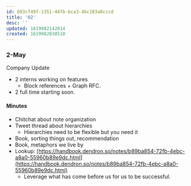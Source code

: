 ```yaml
---
id: 693cf49f-1351-44fb-bca3-4bc183a0cccd
title: '02'
desc: ''
updated: 1619982142014
created: 1619982038510
---
```


### 2-May

Company Update

-   2 interns working on features
    -   Block references + Graph RFC.
-   2 full time starting soon.

#### Minutes

-   Chitchat about note organization
-   Tweet thread about hierarchies
    -   Hierarchies need to be flexible but you need it
-   Book, sorting things out, recommendation
-   Book, metaphors we live by
-   Lookup: [https://handbook.dendron.so/notes/b89ba854-72fb-4ebc-a8a0-55960b89e9dc.html](https://handbook.dendron.so/notes/b89ba854-72fb-4ebc-a8a0-55960b89e9dc.html)
    -   Leverage what has come before us for us to be successful.
